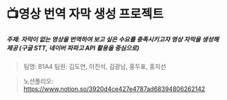 # 📺영상 번역 자막 생성 프로젝트

##### 주제: 자막이 없는 영상을 번역하여 보고 싶은 수요를 충족시키고자 영상 자막을 생성해 제공 (구글 STT, 네이버 파파고 API 활용을 중심으로)

> 팀명: B1A4 팀원: 김도연, 이진석, 김광남, 홍두표, 홍지선

> 노션폴리오: https://www.notion.so/3920d4ce427e4787ad68394806262142
